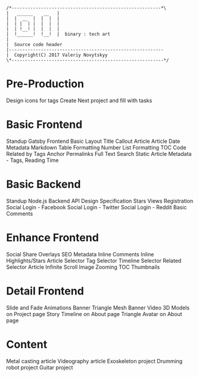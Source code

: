 ```
/*--------------------------------------------------------*\
|   ______    __   |
|  |  __  |  |  |  |
|  | |  | |  |  |  |
|  | !__! |  |  |  |
|  !______!  !__!  |  binary : tech art
|
|  Source code header
|----------------------------------------------------------
|  Copyright(C) 2017 Valeriy Novytskyy
\*---------------------------------------------------------*/
```

# Pre-Production

Design icons for tags
Create Next project and fill with tasks

# Basic Frontend

Standup Gatsby Frontend
Basic Layout
Title Callout
Article
Article Date Metadata
Markdown
Table Formatting
Number List Formatting
TOC
Code
Related by Tags
Anchor Permalinks
Full Text Search
Static Article Metadata - Tags, Reading Time

# Basic Backend

Standup Node.js Backend
API Design Specification
Stars
Views
Registration
Social Login - Facebook
Social Login - Twitter
Social Login - Reddit
Basic Comments

# Enhance Frontend

Social Share Overlays
SEO Metadata
Inline Comments
Inline Highlights/Stars
Article Selector
Tag Selector
Timeline Selector
Related Selector
Article Infinite Scroll
Image Zooming
TOC Thumbnails

# Detail Frontend

Slide and Fade Animations
Banner Triangle Mesh
Banner Video
3D Models on Project page
Story Timeline on About page
Triangle Avatar on About page

# Content

Metal casting article
Videography article
Exoskeleton project
Drumming robot project
Guitar project
